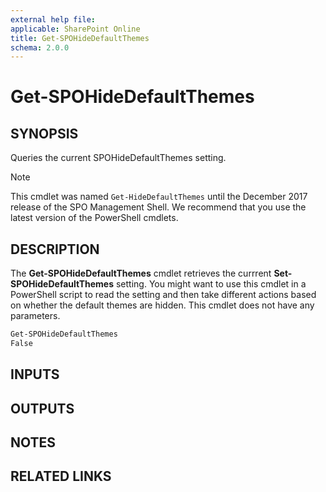 ```yaml
---
external help file: 
applicable: SharePoint Online
title: Get-SPOHideDefaultThemes
schema: 2.0.0
---
```


# Get-SPOHideDefaultThemes

## SYNOPSIS

Queries the current SPOHideDefaultThemes setting.

> [!NOTE]
> This cmdlet was named `Get-HideDefaultThemes` until the December 2017 release of the SPO Management Shell. We recommend that you use the latest version of the PowerShell cmdlets.

## DESCRIPTION

The **Get-SPOHideDefaultThemes** cmdlet retrieves the currrent **Set-SPOHideDefaultThemes** setting. You might want to use this cmdlet in a PowerShell script to read the setting and then take different actions based on whether the default themes are hidden. This cmdlet does not have any parameters.

```powershell
Get-SPOHideDefaultThemes
False
```

## INPUTS

## OUTPUTS

## NOTES

## RELATED LINKS